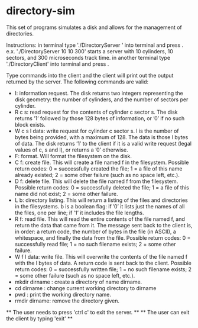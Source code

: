 # directory-sim

This set of programs simulates a disk and allows for the management of directories. 

Instructions:
in terminal
type './DirectoryServer <number of cylinders> <number of sectors> <track time in microseconds>' into terminal and press <enter>.
e.x. './DirectoryServer 10 10 300' starts a server with 10 cylinders, 10 sectors, and 300 microseconds track time.
in another terminal
type './DirectoryClient' into terminal and press <enter>.

Type commands into the client and the client will print out the output returned by the server.
The following commands are valid:
- I: information request. The disk returns two integers representing the disk geometry: the number of cylinders,
and the number of sectors per cylinder.
- R c s: read request for the contents of cylinder c sector s. The disk returns ’1’ followed by those 128 bytes of
information, or ’0’ if no such block exists. 
- W c s l data: write request for cylinder c sector s. l is the number of bytes being provided, with a maximum of 128. The data is those l bytes of data. The disk returns ’1’ to the client if it is a valid write request (legal values of c, s and l), or returns a ’0’ otherwise.
- F: format. Will format the filesystem on the disk.
- C f: create file. This will create a file named f in the filesystem. Possible return codes: 0 = successfully created the file; 1 = a file of this name already existed; 2 = some other failure (such as no space left, etc.).
- D f: delete file. This will delete the file named f from the filesystem. Possible return codes: 0 = successfully deleted the file; 1 = a file of this name did not exist; 2 = some other failure.
- L b: directory listing. This will return a listing of the files and directories in the filesystems. b is a boolean flag: if ’0’ it lists just the names of all the files, one per line; if ’1’ it includes the file lengths.
- R f: read file. This will read the entire contents of the file named f, and return the data that came from it. The message sent back to the client is, in order: a return code, the number of bytes in the file (in ASCII), a whitespace, and finally the data from the file. Possible return codes: 0 = successfully read file; 1 = no such filename exists; 2 = some other failure.
- W f l data: write file. This will overwrite the contents of the file named f with the l bytes of data. A return code is sent back to the client. Possible return codes: 0 = successfully written file; 1 = no such filename exists; 2 = some other failure (such as no space left, etc.).
- mkdir dirname : create a directory of name dirname.
- cd dirname : change current working directory to dirname
- pwd : print the working directory name.
- rmdir dirname: remove the directory given.

** The user needs to press 'ctrl c' to exit the server. **
** The user can exit the client by typing 'exit' **
